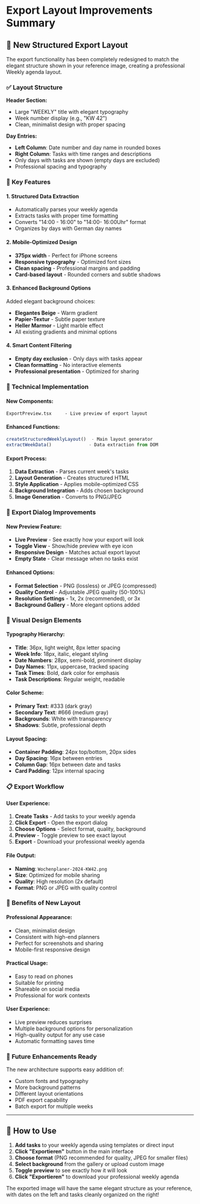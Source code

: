 # Export Layout Improvements Summary

## 🎨 **New Structured Export Layout**

The export functionality has been completely redesigned to match the elegant structure shown in your reference image, creating a professional Weekly agenda layout.

### ✅ **Layout Structure**

**Header Section:**
- Large "WEEKLY" title with elegant typography
- Week number display (e.g., "KW 42")
- Clean, minimalist design with proper spacing

**Day Entries:**
- **Left Column**: Date number and day name in rounded boxes
- **Right Column**: Tasks with time ranges and descriptions
- Only days with tasks are shown (empty days are excluded)
- Professional spacing and typography

### 🎯 **Key Features**

#### **1. Structured Data Extraction**
- Automatically parses your weekly agenda
- Extracts tasks with proper time formatting
- Converts "14:00 - 16:00" to "14:00- 16:00Uhr" format
- Organizes by days with German day names

#### **2. Mobile-Optimized Design**
- **375px width** - Perfect for iPhone screens
- **Responsive typography** - Optimized font sizes
- **Clean spacing** - Professional margins and padding
- **Card-based layout** - Rounded corners and subtle shadows

#### **3. Enhanced Background Options**
Added elegant background choices:
- **Elegantes Beige** - Warm gradient
- **Papier-Textur** - Subtle paper texture
- **Heller Marmor** - Light marble effect
- All existing gradients and minimal options

#### **4. Smart Content Filtering**
- **Empty day exclusion** - Only days with tasks appear
- **Clean formatting** - No interactive elements
- **Professional presentation** - Optimized for sharing

### 🔧 **Technical Implementation**

#### **New Components:**
```
ExportPreview.tsx     - Live preview of export layout
```

#### **Enhanced Functions:**
```typescript
createStructuredWeeklyLayout()  - Main layout generator
extractWeekData()              - Data extraction from DOM
```

#### **Export Process:**
1. **Data Extraction** - Parses current week's tasks
2. **Layout Generation** - Creates structured HTML
3. **Style Application** - Applies mobile-optimized CSS
4. **Background Integration** - Adds chosen background
5. **Image Generation** - Converts to PNG/JPEG

### 📱 **Export Dialog Improvements**

#### **New Preview Feature:**
- **Live Preview** - See exactly how your export will look
- **Toggle View** - Show/hide preview with eye icon
- **Responsive Design** - Matches actual export layout
- **Empty State** - Clear message when no tasks exist

#### **Enhanced Options:**
- **Format Selection** - PNG (lossless) or JPEG (compressed)
- **Quality Control** - Adjustable JPEG quality (50-100%)
- **Resolution Settings** - 1x, 2x (recommended), or 3x
- **Background Gallery** - More elegant options added

### 🎨 **Visual Design Elements**

#### **Typography Hierarchy:**
- **Title**: 36px, light weight, 8px letter spacing
- **Week Info**: 18px, italic, elegant styling  
- **Date Numbers**: 28px, semi-bold, prominent display
- **Day Names**: 11px, uppercase, tracked spacing
- **Task Times**: Bold, dark color for emphasis
- **Task Descriptions**: Regular weight, readable

#### **Color Scheme:**
- **Primary Text**: #333 (dark gray)
- **Secondary Text**: #666 (medium gray) 
- **Backgrounds**: White with transparency
- **Shadows**: Subtle, professional depth

#### **Layout Spacing:**
- **Container Padding**: 24px top/bottom, 20px sides
- **Day Spacing**: 16px between entries
- **Column Gap**: 16px between date and tasks
- **Card Padding**: 12px internal spacing

### 📋 **Export Workflow**

#### **User Experience:**
1. **Create Tasks** - Add tasks to your weekly agenda
2. **Click Export** - Open the export dialog
3. **Choose Options** - Select format, quality, background
4. **Preview** - Toggle preview to see exact layout
5. **Export** - Download your professional weekly agenda

#### **File Output:**
- **Naming**: `Wochenplaner-2024-KW42.png`
- **Size**: Optimized for mobile sharing
- **Quality**: High resolution (2x default)
- **Format**: PNG or JPEG with quality control

### 🌟 **Benefits of New Layout**

#### **Professional Appearance:**
- Clean, minimalist design
- Consistent with high-end planners
- Perfect for screenshots and sharing
- Mobile-first responsive design

#### **Practical Usage:**
- Easy to read on phones
- Suitable for printing
- Shareable on social media
- Professional for work contexts

#### **User Experience:**
- Live preview reduces surprises
- Multiple background options for personalization
- High-quality output for any use case
- Automatic formatting saves time

### 🚀 **Future Enhancements Ready**

The new architecture supports easy addition of:
- Custom fonts and typography
- More background patterns
- Different layout orientations
- PDF export capability
- Batch export for multiple weeks

---

## 📱 **How to Use**

1. **Add tasks** to your weekly agenda using templates or direct input
2. **Click "Exportieren"** button in the main interface  
3. **Choose format** (PNG recommended for quality, JPEG for smaller files)
4. **Select background** from the gallery or upload custom image
5. **Toggle preview** to see exactly how it will look
6. **Click "Exportieren"** to download your professional weekly agenda

The exported image will have the same elegant structure as your reference, with dates on the left and tasks cleanly organized on the right!